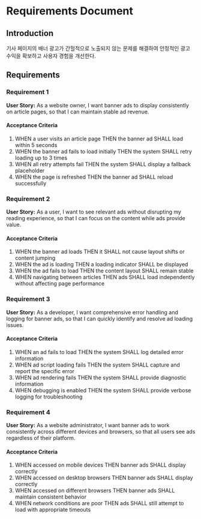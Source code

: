 # Requirements Document

## Introduction

기사 페이지의 배너 광고가 간헐적으로 노출되지 않는 문제를 해결하여 안정적인 광고 수익을 확보하고 사용자 경험을 개선한다.

## Requirements

### Requirement 1

**User Story:** As a website owner, I want banner ads to display consistently on article pages, so that I can maintain stable ad revenue.

#### Acceptance Criteria

1. WHEN a user visits an article page THEN the banner ad SHALL load within 5 seconds
2. WHEN the banner ad fails to load initially THEN the system SHALL retry loading up to 3 times
3. WHEN all retry attempts fail THEN the system SHALL display a fallback placeholder
4. WHEN the page is refreshed THEN the banner ad SHALL reload successfully

### Requirement 2

**User Story:** As a user, I want to see relevant ads without disrupting my reading experience, so that I can focus on the content while ads provide value.

#### Acceptance Criteria

1. WHEN the banner ad loads THEN it SHALL not cause layout shifts or content jumping
2. WHEN the ad is loading THEN a loading indicator SHALL be displayed
3. WHEN the ad fails to load THEN the content layout SHALL remain stable
4. WHEN navigating between articles THEN ads SHALL load independently without affecting page performance

### Requirement 3

**User Story:** As a developer, I want comprehensive error handling and logging for banner ads, so that I can quickly identify and resolve ad loading issues.

#### Acceptance Criteria

1. WHEN an ad fails to load THEN the system SHALL log detailed error information
2. WHEN ad script loading fails THEN the system SHALL capture and report the specific error
3. WHEN ad rendering fails THEN the system SHALL provide diagnostic information
4. WHEN debugging is enabled THEN the system SHALL provide verbose logging for troubleshooting

### Requirement 4

**User Story:** As a website administrator, I want banner ads to work consistently across different devices and browsers, so that all users see ads regardless of their platform.

#### Acceptance Criteria

1. WHEN accessed on mobile devices THEN banner ads SHALL display correctly
2. WHEN accessed on desktop browsers THEN banner ads SHALL display correctly
3. WHEN accessed on different browsers THEN banner ads SHALL maintain consistent behavior
4. WHEN network conditions are poor THEN ads SHALL still attempt to load with appropriate timeouts